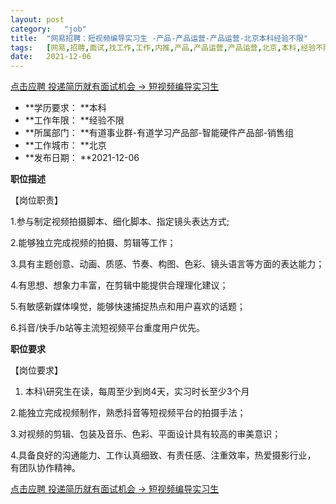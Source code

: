 ```yaml
---
layout:	post
category:	"job"
title:	"网易招聘：短视频编导实习生 -产品-产品运营-产品运营-北京本科经验不限"
tags:	[网易,招聘,面试,找工作,工作,内推,产品,产品运营,产品运营,北京,本科,经验不限]
date:	2021-12-06
---
```


[点击应聘 投递简历就有面试机会 ->  短视频编导实习生 ](http://mobile.bole.netease.com/bole/boleDetail?id=26846&employeeId=346f03c3cda5f04c&key=all)



- **学历要求： **本科
- **工作年限： **经验不限
- **所属部门： **有道事业群-有道学习产品部-智能硬件产品部-销售组
- **工作城市： **北京
- **发布日期： **2021-12-06



**职位描述**

【岗位职责】

1.参与制定视频拍摄脚本、细化脚本、指定镜头表达方式;

2.能够独立完成视频的拍摄、剪辑等工作；

3.具有主题创意、动画、质感、节奏、构图、色彩、镜头语言等方面的表达能力；

4.有思想、想象力丰富，在剪辑中能提供合理理化建议；

5.有敏感新媒体嗅觉，能够快速捕捉热点和用户喜欢的话题；

6.抖音/快⼿/b站等主流短视频平台重度用户优先。



**职位要求**

【岗位要求】

1. 本科\研究生在读，每周至少到岗4天，实习时长至少3个月

2.能独立完成视频制作，熟悉抖音等短视频平台的拍摄手法；

3.对视频的剪辑、包装及音乐、色彩、平面设计具有较高的审美意识；

4.具备良好的沟通能力、工作认真细致、有责任感、注重效率，热爱摄影行业， 有团队协作精神。



[点击应聘 投递简历就有面试机会 ->  短视频编导实习生 ](http://mobile.bole.netease.com/bole/boleDetail?id=26846&employeeId=346f03c3cda5f04c&key=all)